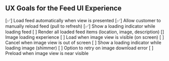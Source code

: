 ## UX Goals for the Feed UI Experience

[✅] Load feed automatically when view is presented
[✅] Allow customer to manually reload feed (pull to refresh)
[✅] Show a loading indicator while loading feed
[ ] Render all loaded feed items (location, image, description)
[] Image loading experience
[ ] Load when image view is visible (on screen)
[ ] Cancel when image view is out of screen
[ ] Show a loading indicator while loading image (shimmer)
[ ] Option to retry on image download error
[ ] Preload when image view is near visible
